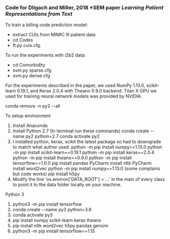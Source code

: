 ### Code for Dligach and Miller, 2018 *SEM paper *Learning Patient Representations from Text*

To train a billing code prediction model:

* extract CUIs from MIMIC III patient data
* cd Codes
* ft.py cuis.cfg.

To run the experiments with i2b2 data:

* cd Comorbidity
* svm.py sparse.cfg
* svm.py dense.cfg

For the experiments described in the paper, we used NumPy 1.13.0, scikit-learn 0.19.1, and Keras 2.0.4 with Theano 0.9.0 backend. Titan X GPU we used for training neural network models was provided by NVIDIA.


conda remove -n py2 --all



To setup environment
1. Install Anaconda
2. Install Python 2.7 (In terminal run these commands)
    conda create --name py2 python=2.7
    conda activate py2
3. I installed python, keras, scikit the latest package so had to downgrade to match what author used.
    python -m pip install numpy==1.13.0
    python -m pip install scikit-learn==0.19.1
    python -m pip install keras==2.0.4
    python -m pip install theano==0.9.0
    python -m pip install tensorflow==1.0.0
    pip install pandas
    PyCharm install nltk
    PyCharm install word2vec
    python -m pip install numpy==1.13.0 (some complains but code works)
    pip install h5py
4. Modify the line 'os.environ['DATA_ROOT'] = ...' in the main of every class to point it to the data folder locally on your machine.


Python 3
1. python3 -m pip install tensorflow
2. conda create --name py3 python=3.6
3. conda activate py3
4. pip install numpy scikit-learn keras theano
5. pip install nltk word2vec h5py pandas gensim
6. python3 -m pip install tensorflow==1.15